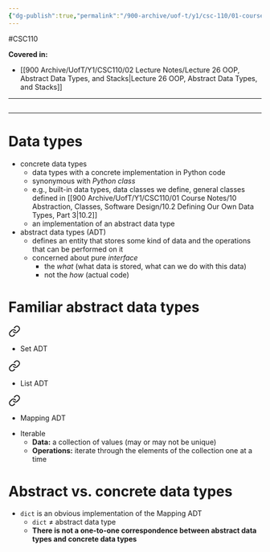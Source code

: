 ```yaml
---
{"dg-publish":true,"permalink":"/900-archive/uof-t/y1/csc-110/01-course-notes/10-abstraction-classes-software-design/10-4-data-types-abstract-and-concrete/","created":"2023-11-20T16:48:27.624-08:00","updated":"2023-11-20T20:21:11.494-08:00"}
---
```


#CSC110

**Covered in:**
- [[900 Archive/UofT/Y1/CSC110/02 Lecture Notes/Lecture 26 OOP, Abstract Data Types, and Stacks\|Lecture 26 OOP, Abstract Data Types, and Stacks]]
---
```table-of-contents
```
---
# Data types

- concrete data types
	- data types with a concrete implementation in Python code
	- synonymous with *Python class*
	- e.g., built-in data types, data classes we define, general classes defined in [[900 Archive/UofT/Y1/CSC110/01 Course Notes/10 Abstraction, Classes, Software Design/10.2 Defining Our Own Data Types, Part 3\|10.2]]
	- an implementation of an abstract data type
- abstract data types (ADT)
	- defines an entity that stores some kind of data and the operations that can be performed on it
	- concerned about pure *interface*
		- the *what* (what data is stored, what can we do with this data)
		- not the *how* (actual code)

# Familiar abstract data types


<div class="transclusion internal-embed is-loaded"><a class="markdown-embed-link" href="/900-archive/uof-t/y1/csc-110/02-lecture-notes/lecture-26-oop-abstract-data-types-and-stacks/#117a22" aria-label="Open link"><svg xmlns="http://www.w3.org/2000/svg" width="24" height="24" viewBox="0 0 24 24" fill="none" stroke="currentColor" stroke-width="2" stroke-linecap="round" stroke-linejoin="round" class="svg-icon lucide-link"><path d="M10 13a5 5 0 0 0 7.54.54l3-3a5 5 0 0 0-7.07-7.07l-1.72 1.71"></path><path d="M14 11a5 5 0 0 0-7.54-.54l-3 3a5 5 0 0 0 7.07 7.07l1.71-1.71"></path></svg></a><div class="markdown-embed">



- Set ADT 

</div></div>


<div class="transclusion internal-embed is-loaded"><a class="markdown-embed-link" href="/900-archive/uof-t/y1/csc-110/02-lecture-notes/lecture-26-oop-abstract-data-types-and-stacks/#67cd5e" aria-label="Open link"><svg xmlns="http://www.w3.org/2000/svg" width="24" height="24" viewBox="0 0 24 24" fill="none" stroke="currentColor" stroke-width="2" stroke-linecap="round" stroke-linejoin="round" class="svg-icon lucide-link"><path d="M10 13a5 5 0 0 0 7.54.54l3-3a5 5 0 0 0-7.07-7.07l-1.72 1.71"></path><path d="M14 11a5 5 0 0 0-7.54-.54l-3 3a5 5 0 0 0 7.07 7.07l1.71-1.71"></path></svg></a><div class="markdown-embed">



- List ADT 

</div></div>


<div class="transclusion internal-embed is-loaded"><a class="markdown-embed-link" href="/900-archive/uof-t/y1/csc-110/02-lecture-notes/lecture-26-oop-abstract-data-types-and-stacks/#8555f6" aria-label="Open link"><svg xmlns="http://www.w3.org/2000/svg" width="24" height="24" viewBox="0 0 24 24" fill="none" stroke="currentColor" stroke-width="2" stroke-linecap="round" stroke-linejoin="round" class="svg-icon lucide-link"><path d="M10 13a5 5 0 0 0 7.54.54l3-3a5 5 0 0 0-7.07-7.07l-1.72 1.71"></path><path d="M14 11a5 5 0 0 0-7.54-.54l-3 3a5 5 0 0 0 7.07 7.07l1.71-1.71"></path></svg></a><div class="markdown-embed">



- Mapping ADT 

</div></div>


- Iterable
	- **Data:** a collection of values (may or may not be unique)
	- **Operations:** iterate through the elements of the collection one at a time

# Abstract vs. concrete data types

- `dict` is an obvious implementation of the Mapping ADT
	- `dict` ≠ abstract data type
	- **There is not a one-to-one correspondence between abstract data types and concrete data types**
